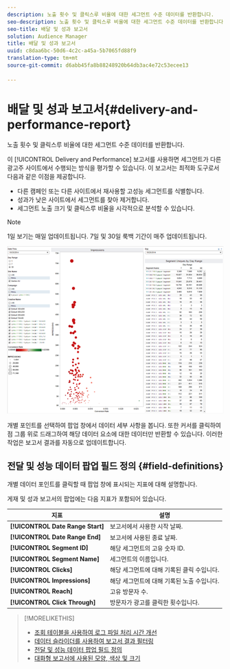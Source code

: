 ```yaml
---
description: 노출 횟수 및 클릭스루 비율에 대한 세그먼트 수준 데이터를 반환합니다.
seo-description: 노출 횟수 및 클릭스루 비율에 대한 세그먼트 수준 데이터를 반환합니다.
seo-title: 배달 및 성과 보고서
solution: Audience Manager
title: 배달 및 성과 보고서
uuid: c8daa6bc-50d6-4c2c-a45a-5b7065fd88f9
translation-type: tm+mt
source-git-commit: d6abb45fa8b88248920b64db3ac4e72c53ecee13

---
```



# 배달 및 성과 보고서{#delivery-and-performance-report}

노출 횟수 및 클릭스루 비율에 대한 세그먼트 수준 데이터를 반환합니다.

<!-- 

c_delivery_reports.xml

 -->

이 [!UICONTROL Delivery and Performance] 보고서를 사용하면 세그먼트가 다른 광고주 사이트에서 수행되는 방식을 평가할 수 있습니다. 이 보고서는 최적화 도구로서 다음과 같은 이점을 제공합니다.

* 다른 캠페인 또는 다른 사이트에서 재사용할 고성능 세그먼트를 식별합니다.
* 성과가 낮은 사이트에서 세그먼트를 찾아 제거합니다.
* 세그먼트 노출 크기 및 클릭스루 비율을 시각적으로 분석할 수 있습니다.

>[!NOTE]
>
>1일 보기는 매일 업데이트됩니다. 7일 및 30일 룩백 기간이 매주 업데이트됩니다.

![](assets/deliveryAndPerformanceReportCapture.PNG)

개별 포인트를 선택하여 팝업 창에서 데이터 세부 사항을 봅니다. 또한 커서를 클릭하여 점 그룹 위로 드래그하여 해당 데이터 요소에 대한 데이터만 반환할 수 있습니다. 이러한 작업은 보고서 결과를 자동으로 업데이트합니다.

## 전달 및 성능 데이터 팝업 필드 정의 {#field-definitions}

개별 데이터 포인트를 클릭할 때 팝업 창에 표시되는 지표에 대해 설명합니다.

<!-- 

r_delivery_data_pop.xml

 -->

게재 및 성과 보고서의 팝업에는 다음 지표가 포함되어 있습니다.

| 지표 | 설명 |
|---|---|
| **[!UICONTROL Date Range Start]** | 보고서에서 사용한 시작 날짜. |
| **[!UICONTROL Date Range End]** | 보고서에 사용된 종료 날짜. |
| **[!UICONTROL Segment ID]** | 해당 세그먼트의 고유 숫자 ID. |
| **[!UICONTROL Segment Name]** | 세그먼트의 이름입니다. |
| **[!UICONTROL Clicks]** | 해당 세그먼트에 대해 기록된 클릭 수입니다. |
| **[!UICONTROL Impressions]** | 해당 세그먼트에 대해 기록된 노출 수입니다. |
| **[!UICONTROL Reach]** | 고유 방문자 수. |
| **[!UICONTROL Click Through]** | 방문자가 광고를 클릭한 횟수입니다. |

>[!MORELIKETHIS]
>
>* [조회 테이블을 사용하여 로그 파일 처리 시간 개선](../../reporting/dynamic-reports/lookup-tables.md)
>* [데이터 슬라이더를 사용하여 보고서 결과 필터링](../../reporting/dynamic-reports/data-sliders.md)
>* [전달 및 성능 데이터 팝업 필드 정의](../../reporting/dynamic-reports/delivery-performance-report.md#field-definitions)
>* [대화형 보고서에 사용된 모양, 색상 및 크기](../../reporting/dynamic-reports/interactive-report-technology.md#shapes-colors-sizes)

